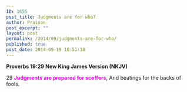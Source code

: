 ```yaml
---
ID: 1655
post_title: Judgments are for who?
author: Praison
post_excerpt: ""
layout: post
permalink: /2014/09/judgments-are-for-who/
published: true
post_date: 2014-09-19 10:51:18
---
```

<strong>Proverbs 19:29</strong>
<strong> New King James Version (NKJV)</strong>

29 <span style="color: #ff00ff;"><strong>Judgments are prepared for scoffers</strong></span>,
And beatings for the backs of fools.